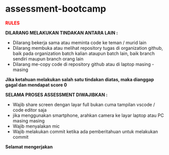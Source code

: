 # assessment-bootcamp

<span style="color:red; font-weight:bold"> RULES </span>

**DILARANG MELAKUKAN TINDAKAN ANTARA LAIN :**
- Dilarang bekerja sama atau meminta code ke teman / murid lain
- Dilarang membuka atau melihat repository tugas di organization github, baik pada organization batch kalian ataupun batch lain, baik branch sendiri maupun branch orang lain
- Dilarang me-copy code di repository github atau di laptop masing - masing

**Jika ketahuan melakukan salah satu tindakan diatas, maka dianggap gagal dan mendapat score 0**

**SELAMA PROSES ASSESSMENT DIWAJIBKAN :**
- Wajib share screen dengan layar full bukan cuma tampilan vscode / code editor saja
- jika menggunakan smartphone, arahkan camera ke layar laptop atau PC masing masing
- Wajib menyalakan mic 
- Wajib melakukan commit ketika ada pemberitahuan untuk melakukan commit


**Selamat mengerjakan**
